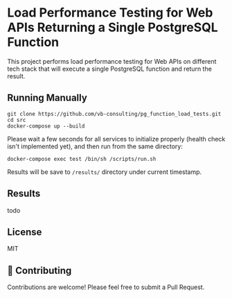 # Load Performance Testing for Web APIs Returning a Single PostgreSQL Function

This project performs load performance testing for Web APIs on different tech stack that will execute a single PostgreSQL function and return the result.

## Running Manually

```
git clone https://github.com/vb-consulting/pg_function_load_tests.git
cd src
docker-compose up --build
```

Please wait a few seconds for all services to initialize properly (health check isn't implemented yet), and then run from the same directory:

```
docker-compose exec test /bin/sh /scripts/run.sh
```

Results will be save to `/results/` directory under current timestamp.


## Results

todo

## License

MIT

## 🤝 Contributing

Contributions are welcome! Please feel free to submit a Pull Request.